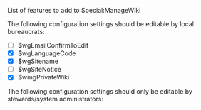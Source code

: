 List of features to add to Special:ManageWiki

The following configuration settings should be editable by local bureaucrats:

- [ ] $wgEmailConfirmToEdit
- [x] $wgLanguageCode
- [x] $wgSitename
- [ ] $wgSiteNotice
- [x] $wmgPrivateWiki

The following configuration settings should only be editable by stewards/system administrators:

